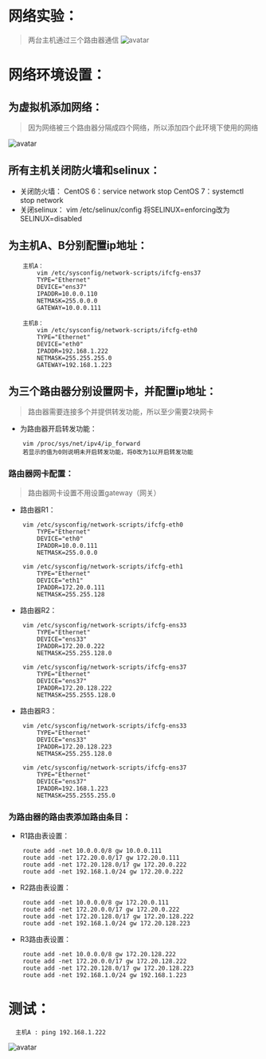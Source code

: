 # 网络实验：
>两台主机通过三个路由器通信
![avatar](https://github.com/aNswerO/test/blob/master/4th-week/pics/%E7%BD%91%E7%BB%9C%E5%AE%9E%E9%AA%8C.png)
# 网络环境设置：
## 为虚拟机添加网络：
>因为网络被三个路由器分隔成四个网络，所以添加四个此环境下使用的网络

![avatar](https://github.com/aNswerO/test/blob/master/4th-week/pics/%E8%99%9A%E6%8B%9F%E6%9C%BA%E6%B7%BB%E5%8A%A0%E7%BD%91%E7%BB%9C.png)
## 所有主机关闭防火墙和selinux：
+ 关闭防火墙：
	CentOS 6：service network stop
	CentOS 7：systemctl stop network
+ 关闭selinux：
	vim /etc/selinux/config
	将SELINUX=enforcing改为SELINUX=disabled	

## 为主机A、B分别配置ip地址：
```
    主机A：
        vim /etc/sysconfig/network-scripts/ifcfg-ens37
        TYPE="Ethernet"
        DEVICE="ens37"
        IPADDR=10.0.0.110
        NETMASK=255.0.0.0
        GATEWAY=10.0.0.111

    主机B：
        vim /etc/sysconfig/network-scripts/ifcfg-eth0
        TYPE="Ethernet"
        DEVICE="eth0"
        IPADDR=192.168.1.222
        NETMASK=255.255.255.0
        GATEWAY=192.168.1.223
```
## 为三个路由器分别设置网卡，并配置ip地址：
>路由器需要连接多个并提供转发功能，所以至少需要2块网卡
+ 为路由器开启转发功能：
```
    vim /proc/sys/net/ipv4/ip_forward
    若显示的值为0则说明未开启转发功能，将0改为1以开启转发功能
``` 
### 路由器网卡配置：
>路由器网卡设置不用设置gateway（网关）
+ 路由器R1：
```
    vim /etc/sysconfig/network-scripts/ifcfg-eth0
        TYPE="Ethernet"
        DEVICE="eth0"
        IPADDR=10.0.0.111
        NETMASK=255.0.0.0
    
    vim /etc/sysconfig/network-scripts/ifcfg-eth1
        TYPE="Ethernet"
        DEVICE="eth1"
        IPADDR=172.20.0.111
        NETMASK=255.255.128
```
+ 路由器R2：
```
    vim /etc/sysconfig/network-scripts/ifcfg-ens33
        TYPE="Ethernet"
        DEVICE="ens33"
        IPADDR=172.20.0.222
        NETMASK=255.255.128.0
    
    vim /etc/sysconfig/network-scripts/ifcfg-ens37
        TYPE="Ethernet"
        DEVICE="ens37"
        IPADDR=172.20.128.222
        NETMASK=255.2555.128.0
```
+ 路由器R3：
```
    vim /etc/sysconfig/network-scripts/ifcfg-ens33
        TYPE="Ethernet"
        DEVICE="ens33"
        IPADDR=172.20.128.223
        NETMASK=255.255.128.0
    
    vim /etc/sysconfig/network-scripts/ifcfg-ens37
        TYPE="Ethernet"
        DEVICE="ens37"
        IPADDR=192.168.1.223
        NETMASK=255.2555.255.0
```
### 为路由器的路由表添加路由条目：
+ R1路由表设置：
```
    route add -net 10.0.0.0/8 gw 10.0.0.111
	route add -net 172.20.0.0/17 gw 172.20.0.111
	route add -net 172.20.128.0/17 gw 172.20.0.222
	route add -net 192.168.1.0/24 gw 172.20.0.222
```
+ R2路由表设置：
```
    route add -net 10.0.0.0/8 gw 172.20.0.111
	route add -net 172.20.0.0/17 gw 172.20.0.222
	route add -net 172.20.128.0/17 gw 172.20.128.222
	route add -net 192.168.1.0/24 gw 172.20.128.223
```
+ R3路由表设置：
```
	route add -net 10.0.0.0/8 gw 172.20.128.222
	route add -net 172.20.0.0/17 gw 172.20.128.222
	route add -net 172.20.128.0/17 gw 172.20.128.223
	route add -net 192.168.1.0/24 gw 192.168.1.223
```
# 测试：
```
  主机A : ping 192.168.1.222
```
![avatar](https://github.com/aNswerO/test/blob/master/4th-week/pics/%E6%B5%8B%E8%AF%95.png)
